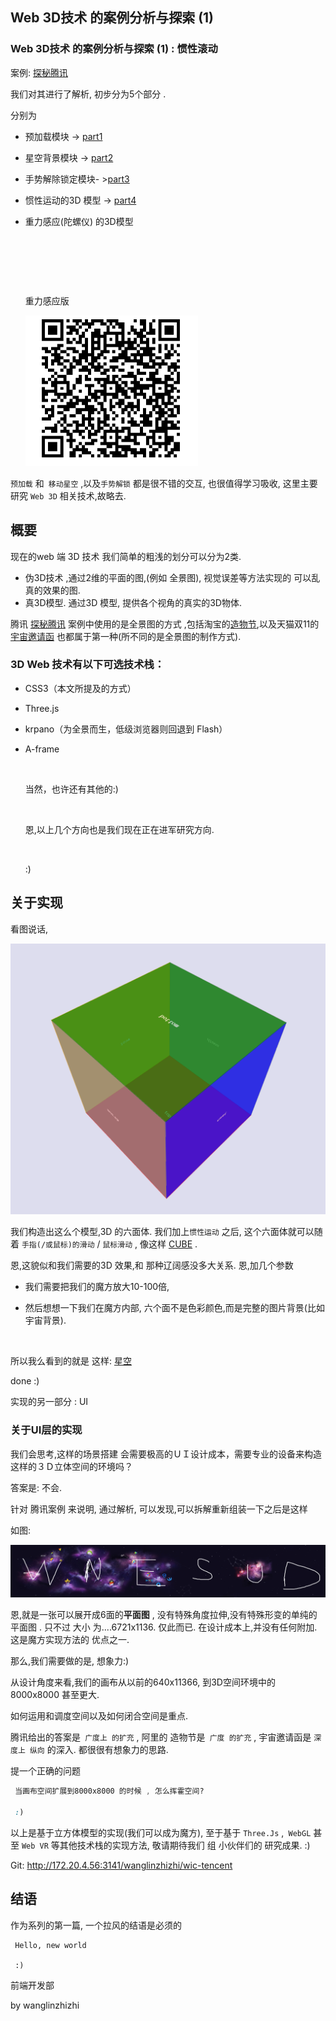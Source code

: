 ## Web 3D技术 的案例分析与探索 (1)



### Web 3D技术 的案例分析与探索 (1) : 惯性滚动 



案例:  [探秘腾讯](http://admin.bitauto.com/EditorTest/wanglin/wic-tencent/finial/)



我们对其进行了解析, 初步分为5个部分 .

分别为 

- 预加载模块 -> [part1](http://admin.bitauto.com/EditorTest/wanglin/wic-tencent/part1-imgolad/part1.html)

- 星空背景模块 -> [part2](http://admin.bitauto.com/EditorTest/wanglin/wic-tencent/part2/part2.html)

- 手势解除锁定模块- >[part3](http://admin.bitauto.com/EditorTest/wanglin/wic-tencent/part3/part3.html) 

- 惯性运动的3D 模型 -> [part4](http://admin.bitauto.com/EditorTest/wanglin/wic-tencent/part5/fake/index.html)

- 重力感应(陀螺仪) 的3D模型  

  ​

  ​

  ​

  重力感应版

  ![](readme/QR.png)












`预加载` 和` 移动星空`  ,以及`手势解锁` 都是很不错的交互, 也很值得学习吸收, 这里主要研究 `Web 3D`  相关技术,故略去.









## 概要

现在的web 端 3D 技术 我们简单的粗浅的划分可以分为2类.

- 伪3D技术 ,通过2维的平面的图,(例如 全景图), 视觉误差等方法实现的 可以乱真的效果的图.
- 真3D模型. 通过3D 模型, 提供各个视角的真实的3D物体.




腾讯  [探秘腾讯](http://admin.bitauto.com/EditorTest/wanglin/wic-tencent/finial/)  案例中使用的是全景图的方式 ,包括淘宝的[造物节](),以及天猫双11的 [宇宙邀请函](http://invite.jeejoy.com/index.html) 也都属于第一种(所不同的是全景图的制作方式). 







 




###  3D Web 技术有以下可选技术栈：

- CSS3（本文所提及的方式）

- Three.js 

- krpano（为全景而生，低级浏览器则回退到 Flash）

- A-frame

  ​

  当然，也许还有其他的:)

  ​

  恩,以上几个方向也是我们现在正在进军研究方向.

  ​

  :)












##  关于实现



看图说话, 

![](readme/cube.png)





我们构造出这么个模型,3D 的六面体. 我们加上`惯性运动` 之后, 这个六面体就可以随着 `手指(/或鼠标)的滑动`  / `鼠标滑动` , 像这样 [CUBE](http://admin.bitauto.com/EditorTest/wanglin/wic-tencent/part5/fake/index.html)  . 



恩,这貌似和我们需要的3D 效果,和 那种辽阔感没多大关系.  恩,加几个参数

- 我们需要把我们的魔方放大10-100倍,

- 然后想想一下我们在魔方内部, 六个面不是色彩颜色,而是完整的图片背景(比如宇宙背景).

  ​



所以我么看到的就是 这样: [星空](http://admin.bitauto.com/EditorTest/wanglin/wic-tencent/part4/)



done :)



实现的另一部分 : UI 







 ### 关于UI层的实现

 我们会思考,这样的场景搭建 会需要极高的ＵＩ设计成本，需要专业的设备来构造这样的３Ｄ立体空间的环境吗？ 



答案是: 不会.





针对 腾讯案例 来说明, 通过解析, 可以发现,可以拆解重新组装一下之后是这样



如图:

![](readme/xingkong.jpg)



恩,就是一张可以展开成6面的**平面图** ,  没有特殊角度拉伸,没有特殊形变的单纯的平面图 .  只不过 大小 为....6721x1136. 仅此而已. 在设计成本上,并没有任何附加. 这是魔方实现方法的 优点之一.



那么,我们需要做的是, 想象力:)

从设计角度来看,我们的画布从以前的640x11366, 到3D空间环境中的 8000x8000 甚至更大.

 如何运用和调度空间以及如何闭合空间是重点. 

腾讯给出的答案是` 广度上 的扩充` , 阿里的 造物节是` 广度 的扩充` , 宇宙邀请函是 `深度上 纵向` 的深入. 都很很有想象力的思路. 



提一个正确的问题 

```css
 当画布空间扩展到8000x8000 的时候 , 怎么挥霍空间?

 :)
```




以上是基于立方体模型的实现(我们可以成为魔方),  至于基于 `Three.Js` ,` WebGL`  甚至 `Web VR` 等其他技术栈的实现方法, 敬请期待我们 组 小伙伴们的 研究成果.  :)



Git: http://172.20.4.56:3141/wanglinzhizhi/wic-tencent





















































## 结语

作为系列的第一篇, 一个拉风的结语是必须的




```
 Hello, new world

 :)
```















前端开发部 

by wanglinzhizhi



